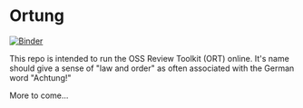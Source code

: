 # Ortung

[![Binder](https://mybinder.org/badge_logo.svg)](https://mybinder.org/v2/gh/deeplook/ortung/master) 

This repo is intended to run the OSS Review Toolkit (ORT) online. It's name should give a sense of
"law and order" as often associated with the German word "Achtung!"

More to come...
